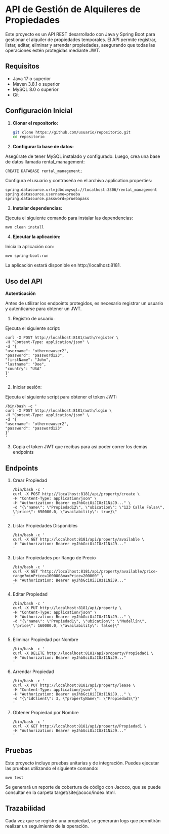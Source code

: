# API de Gestión de Alquileres de Propiedades

Este proyecto es un API REST desarrollado con Java y Spring Boot para gestionar el alquiler de propiedades temporales. El API permite registrar, listar, editar, eliminar y arrendar propiedades, asegurando que todas las operaciones estén protegidas mediante JWT.

## Requisitos

- Java 17 o superior
- Maven 3.8.1 o superior
- MySQL 8.0 o superior
- Git

## Configuración Inicial

1. **Clonar el repositorio:**

   ```bash
   git clone https://github.com/usuario/repositorio.git
   cd repositorio
2. **Configurar la base de datos:**

Asegúrate de tener MySQL instalado y configurado. Luego, crea una base de datos llamada rental_management:

```CREATE DATABASE rental_management;```

Configura el usuario y contraseña en el archivo application.properties:

```
spring.datasource.url=jdbc:mysql://localhost:3306/rental_management
spring.datasource.username=prueba
spring.datasource.password=pruebapass
```

3. **Instalar dependencias:**

Ejecuta el siguiente comando para instalar las dependencias:

```
mvn clean install
```

4. **Ejecutar la aplicación:**

Inicia la aplicación con:

```
mvn spring-boot:run
```

La aplicación estará disponible en http://localhost:8181.

## Uso del API
**Autenticación**

Antes de utilizar los endpoints protegidos, es necesario registrar un usuario y autenticarse para obtener un JWT.

1. Registro de usuario:

Ejecuta el siguiente script:

```/bin/bash -c '
curl -X POST http://localhost:8181/auth/register \
-H "Content-Type: application/json" \
-d '{
"username": "othernewuser2",
"password": "password123",
"firstName": "John",
"lastname": "Doe",
"country": "USA"
}'
'
```

2. Iniciar sesión:

Ejecuta el siguiente script para obtener el token JWT:

```
/bin/bash -c '
curl -X POST http://localhost:8181/auth/login \
-H "Content-Type: application/json" \
-d '{
"username": "othernewuser2",
"password": "password123"
}'
'
```

3. Copia el token JWT que recibas para así poder correr los demás endpoints

## Endpoints
1. Crear Propiedad
   ```
   /bin/bash -c '
   curl -X POST http://localhost:8181/api/property/create \
   -H "Content-Type: application/json" \
   -H "Authorization: Bearer eyJhbGciOiJIUzI1NiJ9..." \
   -d "{\"name\": \"Propiedad12\", \"ubication\": \"123 Calle Falsa\", \"price\": 650000.0, \"availability\": true}\"
   '
   ```
2. Listar Propiedades Disponibles
   ```
   /bin/bash -c '
   curl -X GET http://localhost:8181/api/property/available \
   -H "Authorization: Bearer eyJhbGciOiJIUzI1NiJ9..."
   '
   ```
3. Listar Propiedades por Rango de Precio
   ```
   /bin/bash -c '
   curl -X GET "http://localhost:8181/api/property/available/price-range?minPrice=100000&maxPrice=200000" \
   -H "Authorization: Bearer eyJhbGciOiJIUzI1NiJ9..."
   '
   ```
4. Editar Propiedad
   ```
   /bin/bash -c '
   curl -X PUT http://localhost:8181/api/property \
   -H "Content-Type: application/json" \
   -H "Authorization: Bearer eyJhbGciOiJIUzI1NiJ9..." \
   -d "{\"name\": \"Propiedad1\", \"ubication\": \"Medellín\", \"price\": 160000.0, \"availability\": false}\"
   '
   ```
5. Eliminar Propiedad por Nombre
   ```
   /bin/bash -c '
   curl -X DELETE http://localhost:8181/api/property/Propiedad1 \
   -H "Authorization: Bearer eyJhbGciOiJIUzI1NiJ9..."
   '
   ```
6. Arrendar Propiedad
   ```
   /bin/bash -c '
   curl -X PUT http://localhost:8181/api/property/lease \
   -H "Content-Type: application/json" \
   -H "Authorization: Bearer eyJhbGciOiJIUzI1NiJ9..." \
   -d "{\"idClient\": 3, \"propertyName\": \"Propiedad5\"}"
   '
   ```
7. Obtener Propiedad por Nombre
   ```
   /bin/bash -c '
   curl -X GET http://localhost:8181/api/property/Propiedad1 \
   -H "Authorization: Bearer eyJhbGciOiJIUzI1NiJ9..."
   '
   ```
## Pruebas
   Este proyecto incluye pruebas unitarias y de integración. Puedes ejecutar las pruebas utilizando el siguiente comando:

```
mvn test
```
Se generará un reporte de cobertura de código con Jacoco, que se puede consultar en la carpeta target/site/jacoco/index.html.

## Trazabilidad
Cada vez que se registre una propiedad, se generarán logs que permitirán realizar un seguimiento de la operación.